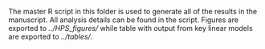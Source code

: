 The master R script in this folder is used to generate all of the results in the manuscript. All analysis details can be found in the script. Figures are exported to _../HPS_figures/_ while table with output from key linear models are exported to _../tables/_.
